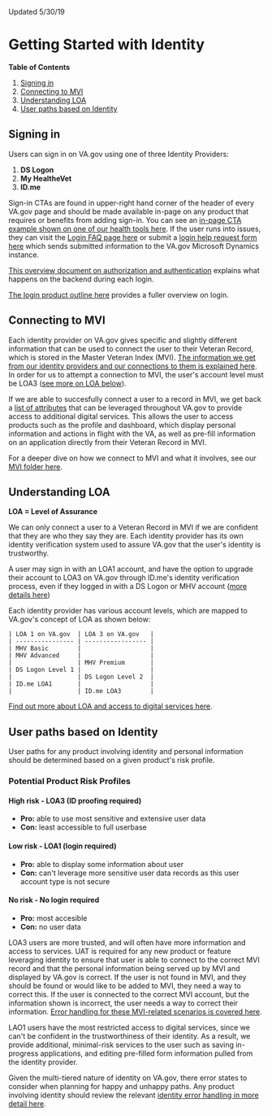 Updated 5/30/19

# Getting Started with Identity

**Table of Contents**
1. [Signing in](#signing-in)
2. [Connecting to MVI](#connecting-to-MVI)
3. [Understanding LOA](#Understanding-LOA)
4. [User paths based on Identity](#User-paths-based-on-Identity)

## Signing in
Users can sign in on VA.gov using one of three Identity Providers:
1. **DS Logon**
2. **My HealtheVet**
3. **ID.me**

Sign-in CTAs are found in upper-right hand corner of the header of every VA.gov page and should be made available in-page on any product that requires or benefits from adding sign-in. You can see an [in-page CTA example shown on one of our health tools here](https://staging.va.gov/health-care/refill-track-prescriptions/). If the user runs into issues, they can visit the [Login FAQ page here](https://staging.va.gov/sign-in-faq/) or submit a [login help request form here](https://www.accesstocare.va.gov/sign-in-help) which sends submitted information to the VA.gov Microsoft Dynamics instance.

[This overview document on authorization and authentication](https://github.com/department-of-veterans-affairs/vets.gov-team/blob/master/Products/Identity/Login/reference_documents/Auth/authentication_and_authorization.md) explains what happens on the backend during each login.

[The login product outline here](https://github.com/department-of-veterans-affairs/vets.gov-team/blob/master/Products/Identity/Login/User%20Login/LoginProductOutline.md) provides a fuller overview on login.

## Connecting to MVI

Each identity provider on VA.gov gives specific and slightly different information that can be used to connect the user to their Veteran Record, which is stored in the Master Veteran Index (MVI). [The information we get from our identity providers and our connections to them is explained here](https://github.com/department-of-veterans-affairs/vets.gov-team/blob/master/Products/Identity/Login/User%20Login/Login_Data_Flow.md). In order for us to attempt a connection to MVI, the user's account level must be LOA3 ([see more on LOA below](#Understanding-LOA)).

If we are able to succesfully connect a user to a record in MVI, we get back a [list of attributes](https://github.com/department-of-veterans-affairs/vets.gov-team/blob/master/Products/Identity/Login/MVI%20Integration/AttributesAndServices.md) that can be leveraged throughout VA.gov to provide access to additional digital services. This allows the user to access products such as the profile and dashboard, which display personal information and actions in flight with the VA, as well as pre-fill information on an application directly from their Veteran Record in MVI.

For a deeper dive on how we connect to MVI and what it involves, see our [MVI folder here](https://github.com/department-of-veterans-affairs/vets.gov-team/tree/master/Products/Identity/Login/MVI%20Integration).


## Understanding LOA
**LOA = Level of Assurance**

We can only connect a user to a Veteran Record in MVI if we are confident that they are who they say they are. Each identity provider has its own identity verification system used to assure VA.gov that the user's identity is trustworthy.

A user may sign in with an LOA1 account, and have the option to upgrade their account to LOA3 on VA.gov through ID.me's identity verification process, even if they logged in with a DS Logon or MHV account ([more details here](https://github.com/department-of-veterans-affairs/vets.gov-team/blob/master/Products/Identity/Login/IDme/VA.gov%20ID.me%20User%20Flow%20Overview%2006-05-2019.pdf))

Each identity provider has various account levels, which are mapped to VA.gov's concept of LOA as shown below:
```
| LOA 1 on VA.gov  | LOA 3 on VA.gov   |
| ---------------- | ----------------- |
| MHV Basic        |                   |
| MHV Advanced     |                   |
|                  | MHV Premium       |
| DS Logon Level 1 |                   |
|                  | DS Logon Level 2  |
| ID.me LOA1       |                   |
|                  | ID.me LOA3        |
```

[Find out more about LOA and access to digital services here](https://github.com/department-of-veterans-affairs/vets.gov-team/blob/master/Products/Identity/Login/AuthenticationAndAuthorization/understanding-LOA-on-vetsdotgov.md).

## User paths based on Identity
User paths for any product involving identity and personal information should be determined based on a given product's risk profile.

### Potential Product Risk Profiles
#### High risk - LOA3 (ID proofing required)
   - **Pro:** able to use most sensitive and extensive user data
   - **Con:** least accessible to full userbase
#### Low risk - LOA1 (login required)
   - **Pro:** able to display some information about user
   - **Con:** can't leverage more sensitive user data records as this user account type is not secure
#### No risk - No login required
   - **Pro:** most accesible
   - **Con:** no user data

LOA3 users are more trusted, and will often have more information and access to services. UAT is required for any new product or feature leveraging identity to ensure that user is able to connect to the correct MVI record and that the personal information being served up by MVI and displayed by VA.gov is correct. If the user is not found in MVI, and they should be found or would like to be added to MVI, they need a way to correct this. If the user is connected to the correct MVI account, but the information shown is incorrect, the user needs a way to correct their information. [Error handling for these MVI-related scenarios is covered here](https://github.com/department-of-veterans-affairs/vets.gov-team/blob/master/Products/Identity/Login/MVI%20Integration/MVI_Error_Handling.md).

LAO1 users have the most restricted access to digital services, since we can't be confident in the trustworthiness of their identity. As a result, we provide additional, minimal-risk services to the user such as saving in-progress applications, and editing pre-filled form information pulled from the identity provider. 

Given the multi-tiered nature of identity on VA.gov, there error states to consider when planning for happy and unhappy paths. Any product involving identity should review the relevant [identity error handling in more detail here](https://github.com/department-of-veterans-affairs/vets.gov-team/tree/master/Products/Identity/Login/Error%20Messages).
